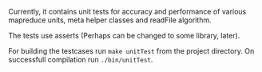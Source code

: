 Currently, it contains unit tests for accuracy and performance of various
mapreduce units, meta helper classes and readFile algorithm.

The tests use asserts (Perhaps can be changed to some library, later).

For building the testcases run `make unitTest` from the project directory.
On successfull compilation run `./bin/unitTest`.
